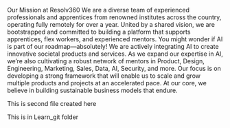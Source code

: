 Our Mission at Resolv360
We are a diverse team of experienced professionals and apprentices from renowned institutes across the country, operating fully remotely for over a year. United by a shared vision, we are bootstrapped and committed to building a platform that supports apprentices, flex workers, and experienced mentors.
You might wonder if AI is part of our roadmap—absolutely! We are actively integrating AI to create innovative societal products and services. As we expand our expertise in AI, we’re also cultivating a robust network of mentors in Product, Design, Engineering, Marketing, Sales, Data, AI, Security, and more.
Our focus is on developing a strong framework that will enable us to scale and grow multiple products and projects at an accelerated pace. At our core, we believe in building sustainable business models that endure.


This is second file created here

This is in Learn_git folder
